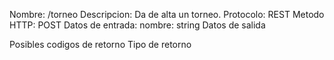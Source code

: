 Nombre: /torneo
Descripcion: Da de alta un torneo.
Protocolo: REST
Metodo HTTP: POST
Datos de entrada: 
	nombre: string
Datos de salida
	
Posibles codigos de retorno
Tipo de retorno